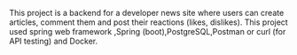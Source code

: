 
This project is a  backend for a developer news site where users can create articles, comment them and post their reactions (likes, dislikes). This project used spring web framework ,Spring (boot),PostgreSQL,Postman or curl (for API testing) and Docker.
